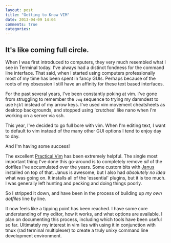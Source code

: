 ```yaml
---
layout: post
title: "Getting to Know VIM"
date: 2013-04-09 14:04
comments: true
categories: 
---
```


## It's like coming full circle.

When I was first introduced to computers, they very much resembled what I see in
Terminal today. I've always had a distinct fondness for the command line
interface. That said, when I started using computers professionally most of my
time has been spent in fancy GUIs. Perhaps because of the roots of my obsession
I still have an affinity for these text based interfaces.

For the past several years, I've been constantly poking at vim. I've gone from
struggling to remember the `:wq` sequence to trying my damndest to use
`hjkl` instead of my arrow keys. I've used vim movement cheatsheets as
desktop backgrounds, and stopped using 'crutches' like nano when I'm working on
a server via ssh.

This year, I've decided to go full bore with vim. When I'm editing text, I want
to default to vim instead of the many other GUI options I tend to enjoy day to
day.

And I'm having some success!

The excellent [Practical Vim](http://pragprog.com/book/dnvim/practical-vim) has
been extremely helpful. The single most important thing I've done this go-around
is to completely remove *all* of the dotfiles I've accumulated over the
years. Some custom bits with [Janus](https://github.com/carlhuda/janus)
installed on top of that. Janus is awesome, but I also had *absolutely no idea* what was going on. It
installs all of the 'essential' plugins, but it is too much. I was generally
left hunting and pecking and doing things poorly.

So I stripped it down, and have been in the process of building up *my own
dotfiles* line by line.

It now feels like a tipping point has been reached. I have some core
understanding of my editor, how it works, and what options are available. I plan
on documenting this process, including which tools have been useful so far.
Ultimately my interest in vim lies with using it in conjunction with tmux (rad
terminal multiplexer) to create a truly unixy command line development
environment.
